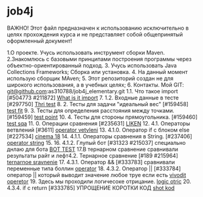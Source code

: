# job4j
ВАЖНО! Этот файл предназначен к использованию исключительно в целях прохождения курса и 
не представляет собой общепринятый оформленный документ!

1.О проекте. Учусь использовать инструмент сборки Maven. 
2.Знакомлюсь с базовыми принципами построения программы через объектно-ориентированный подход.
3. Учусь использовать Java Collections Frameworks;
   Сборка или установка.
4. На данный момент использую сборщик MAven;
5. Этот репозиторий создан не для широкого использования, а в учебных целях;
6. Контакты. Мой GIT: git@github.com:as310788/job4j_elementary.git
   1.1. Что такое import [#504773 #211872]
   [What is it import](https://github.com/as310788/job4j_elementary/blob/master/images/import.png)
7. 1.2. Входные данные в тесте [#297750]
   [Thri test](https://github.com/as310788/job4j_elementary/blob/master/images/test.png)
8. 2. Тесты для задачи "идеальный вес" [#159458]
[test fit](https://github.com/as310788/job4j_elementary/blob/master/images/testa.png)
9. 3. Тесты для определения расстояния между точками. [#159459]
[test point](https://github.com/as310788/job4j_elementary/blob/master/images/test%20point.png)
10. 4. Тесты для стороны прямоугольника. [#159460]
[test sqa](https://github.com/as310788/job4j_elementary/blob/master/images/test%20sqa.png)
11. 0. Операции сравнения [#235631]
[LIKEN](https://github.com/as310788/job4j_elementary/blob/master/images/liken.png)
12. 4.1. Операторы ветвлений [#3611]
[operator vetvleni](https://github.com/as310788/job4j_elementary/blob/master/images/%D0%9E%D0%BF%D0%B5%D1%80%D0%B0%D1%82%D0%BE%D1%80%D1%8B%20%D0%B2%D0%B5%D1%82%D0%B2%D0%BB%D0%B5%D0%BD%D0%B8%D0%B9.png)
13. 4.1.0. Оператор if с блоком else [#227534]
[cinema 18](https://github.com/as310788/job4j_elementary/blob/master/images/cinema.png)
14. 4.1.1. Операторы сравнения в String. [#237406]
[operator string](https://github.com/as310788/job4j_elementary/blob/master/images/%D0%9E%D0%BF%D0%B5%D1%80%D0%B0%D1%82%D0%BE%D1%80%D1%8B%20%D1%81%D1%80%D0%B0%D0%B2%D0%BD%D0%B5%D0%BD%D0%B8%D1%8F%20%D0%B2%20String.png)
15. 
16. 4.1.2. Глупый бот [#31323 #215037] специально днлаю для бота
[BOT TEST](https://github.com/as310788/job4j_elementary/blob/master/images/BOTTEST.png)
17.В тернарном сравнение сравнивали результаты райт и лефт4.2. Тернарное сравнение [#189 #215964]
[ternarnoe sravnenie](https://github.com/as310788/job4j_elementary/blob/master/images/ternarurav.png)
17. 4.3.1. Оператор && [#333783] сравнивали переменные типа боллин
[operator](https://github.com/as310788/job4j_elementary/blob/master/images/games.png)
18. 4.3.2. Оператор || [#333784] оператор || который выводит значение любое труе если есть
[vivodit operetor](https://github.com/as310788/job4j_elementary/blob/master/images/club.png)
19. Здесь мы проходили логичесоке отрицание.
[logic otric](https://github.com/as310788/job4j_elementary/blob/master/images/logicnot.png)
20. 4.3.4. if c return [#333785] УПРОЩЕНИЕ КОРОТКИ КОД
[shot kod](https://github.com/as310788/job4j_elementary/blob/master/images/shot%20kod.png)
